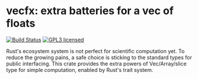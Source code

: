 
# vecfx: extra batteries for a vec of floats

[![Build Status](https://travis-ci.org/ybyygu/vecfx.svg?branch=master)](https://travis-ci.org/ybyygu/vecfx)
[![GPL3 licensed](https://img.shields.io/badge/license-GPL3-blue.svg)](./LICENSE)

Rust's ecosystem system is not perfect for scientific computation yet. To reduce
the growing pains, a safe choice is sticking to the standard types for public
interfacing. This crate provides the extra powers of Vec/Array/slice type for
simple computation, enabled by Rust's trait system.

